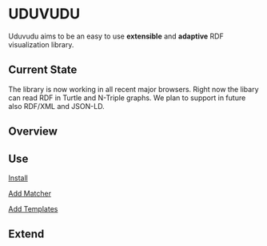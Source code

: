 UDUVUDU
=======

Uduvudu aims to be an easy to use **extensible** and **adaptive** RDF visualization library.

Current State
-------------
The library is now working in all recent major browsers. Right now the libary can read RDF in Turtle and N-Triple graphs. We plan to support in future also RDF/XML and JSON-LD.

Overview
--------

Use
---

[Install](/doc/install.md)

[Add Matcher](/doc/matcher.md)

[Add Templates](/doc/templates.md)

Extend
------
